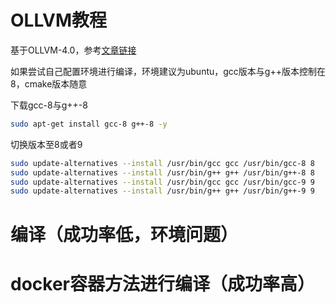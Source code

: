 # OLLVM教程

基于OLLVM-4.0，参考[文章链接](https://www.bilibili.com/read/cv13148903)

如果尝试自己配置环境进行编译，环境建议为ubuntu，gcc版本与g++版本控制在8，cmake版本随意

下载gcc-8与g++-8
```bash
sudo apt-get install gcc-8 g++-8 -y
```
切换版本至8或者9
```bash
sudo update-alternatives --install /usr/bin/gcc gcc /usr/bin/gcc-8 8
sudo update-alternatives --install /usr/bin/g++ g++ /usr/bin/g++-8 8
sudo update-alternatives --install /usr/bin/gcc gcc /usr/bin/gcc-9 9
sudo update-alternatives --install /usr/bin/g++ g++ /usr/bin/g++-9 9
```
# 编译（成功率低，环境问题）

# docker容器方法进行编译（成功率高）